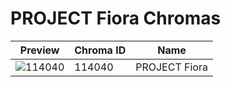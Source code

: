 # PROJECT Fiora Chromas



| Preview | Chroma ID | Name |
|---------|-----------|------|
| ![114040](https://raw.communitydragon.org/latest/plugins/rcp-be-lol-game-data/global/default/v1/champion-chroma-images/114/114040.png) | 114040 | PROJECT Fiora |